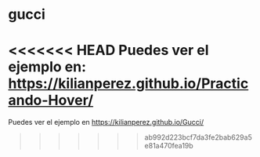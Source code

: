 # gucci
 
<<<<<<< HEAD
Puedes ver el ejemplo en: https://kilianperez.github.io/Practicando-Hover/ 
=======
Puedes ver el ejemplo en https://kilianperez.github.io/Gucci/
>>>>>>> ab992d223bcf7da3fe2bab629a5e81a470fea19b
